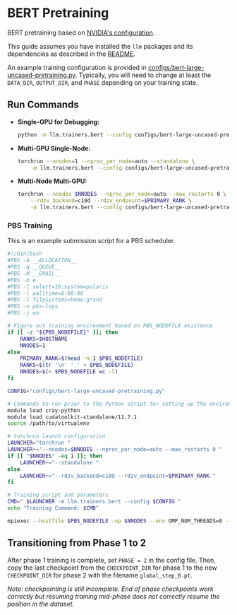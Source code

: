 # BERT Pretraining

BERT pretraining based on [NVIDIA's configuration](https://github.com/NVIDIA/DeepLearningExamples/blob/ca5ae20e3d1af3464159754f758768052c41c607/PyTorch/LanguageModeling/BERT/scripts/configs/pretrain_config.sh).

This guide assumes you have installed the `llm` packages and its dependencies as described in the [README](../README.md).

An example training configuration is provided in [configs/bert-large-uncased-pretraining.py](../configs/bert-large-uncased-pretraining.py).
Typically, you will need to change at least the `DATA_DIR`, `OUTPUT_DIR`, and `PHASE` depending on your training state.

## Run Commands

- **Single-GPU for Debugging:**
  ```bash
  python -m llm.trainers.bert --config configs/bert-large-uncased-pretraining.py --debug
  ```
- **Multi-GPU Single-Node:**
  ```bash
  torchrun --nnodes=1 --nproc_per_node=auto --standalone \
      -m llm.trainers.bert --config configs/bert-large-uncased-pretraining.py
  ```
- **Multi-Node Multi-GPU:**
  ```bash
  torchrun --nnodes $NNODES --nproc_per_node=auto --max_restarts 0 \
      --rdzv_backend=c10d --rdzv_endpoint=$PRIMARY_RANK \
      -m llm.trainers.bert --config configs/bert-large-uncased-pretraining.py
  ```

### PBS Training

This is an example submission script for a PBS scheduler.
```bash
#!/bin/bash
#PBS -A __ALLOCATION__
#PBS -q __QUEUE__
#PBS -M __EMAIL__
#PBS -m e
#PBS -l select=16:system=polaris
#PBS -l walltime=6:00:00
#PBS -l filesystems=home:grand
#PBS -o pbs-logs
#PBS -j eo

# Figure out training environment based on PBS_NODEFILE existence
if [[ -z "${PBS_NODEFILE}" ]]; then
    RANKS=$HOSTNAME
    NNODES=1
else
    PRIMARY_RANK=$(head -n 1 $PBS_NODEFILE)
    RANKS=$(tr '\n' ' ' < $PBS_NODEFILE)
    NNODES=$(< $PBS_NODEFILE wc -l)
fi

CONFIG="configs/bert-large-uncased-pretraining.py"

# Commands to run prior to the Python script for setting up the environment
module load cray-python
module load cudatoolkit-standalone/11.7.1
source /path/to/virtualenv

# torchrun launch configuration
LAUNCHER="torchrun "
LAUNCHER+="--nnodes=$NNODES --nproc_per_node=auto --max_restarts 0 "
if [[ "$NNODES" -eq 1 ]]; then
    LAUNCHER+="--standalone "
else
    LAUNCHER+="--rdzv_backend=c10d --rdzv_endpoint=$PRIMARY_RANK "
fi

# Training script and parameters
CMD=" $LAUNCHER -m llm.trainers.bert --config $CONFIG "
echo "Training Command: $CMD"

mpiexec --hostfile $PBS_NODEFILE -np $NNODES --env OMP_NUM_THREADS=8 --cpu-bind none $CMD
```

## Transitioning from Phase 1 to 2

After phase 1 training is complete, set `PHASE = 2` in the config file.
Then, copy the last checkpoint from the `CHECKPOINT_DIR` for phase 1 to the new `CHECKPOINT_DIR` for phase 2 with the filename `global_step_0.pt`.

*Note: checkpointing is still incomplete. End of phase checkpoints work correctly but resuming training mid-phase does not correctly resume the position in the dataset.*
